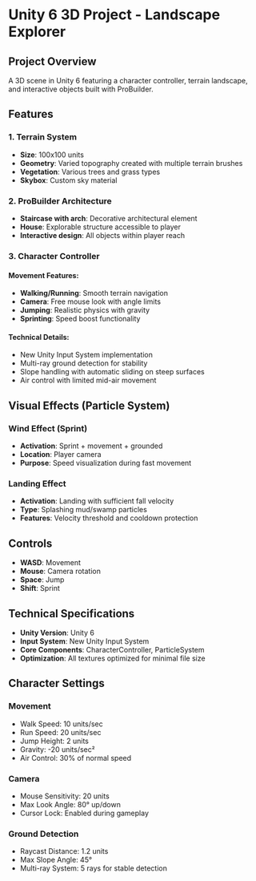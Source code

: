# Unity 6 3D Project - Landscape Explorer

## Project Overview

A 3D scene in Unity 6 featuring a character controller, terrain landscape, and interactive objects built with ProBuilder.

## Features

### 1. Terrain System
- **Size**: 100x100 units
- **Geometry**: Varied topography created with multiple terrain brushes
- **Vegetation**: Various trees and grass types
- **Skybox**: Custom sky material

### 2. ProBuilder Architecture
- **Staircase with arch**: Decorative architectural element
- **House**: Explorable structure accessible to player
- **Interactive design**: All objects within player reach

### 3. Character Controller

#### Movement Features:
- **Walking/Running**: Smooth terrain navigation
- **Camera**: Free mouse look with angle limits
- **Jumping**: Realistic physics with gravity
- **Sprinting**: Speed boost functionality

#### Technical Details:
- New Unity Input System implementation
- Multi-ray ground detection for stability
- Slope handling with automatic sliding on steep surfaces
- Air control with limited mid-air movement

## Visual Effects (Particle System)

### Wind Effect (Sprint)
- **Activation**: Sprint + movement + grounded
- **Location**: Player camera
- **Purpose**: Speed visualization during fast movement

### Landing Effect
- **Activation**: Landing with sufficient fall velocity
- **Type**: Splashing mud/swamp particles
- **Features**: Velocity threshold and cooldown protection

## Controls

- **WASD**: Movement
- **Mouse**: Camera rotation
- **Space**: Jump
- **Shift**: Sprint

## Technical Specifications

- **Unity Version**: Unity 6
- **Input System**: New Unity Input System
- **Core Components**: CharacterController, ParticleSystem
- **Optimization**: All textures optimized for minimal file size

## Character Settings

### Movement
- Walk Speed: 10 units/sec
- Run Speed: 20 units/sec
- Jump Height: 2 units
- Gravity: -20 units/sec²
- Air Control: 30% of normal speed

### Camera
- Mouse Sensitivity: 20 units
- Max Look Angle: 80° up/down
- Cursor Lock: Enabled during gameplay

### Ground Detection
- Raycast Distance: 1.2 units
- Max Slope Angle: 45°
- Multi-ray System: 5 rays for stable detection